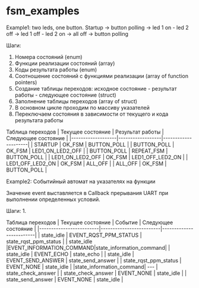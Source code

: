 # fsm_examples
Example1: two leds, one button. Startup -> button polling -> led 1 on - led 2 off -> led 1 off - led 2 on -> all off -> button polling

Шаги:
1. Номера состояний (enum)
2. Функции реализации состояний (array)
3. Коды результата работы (enum)
4. Соотношение состояний с функциями реализации (array of function pointers)
5. Создание таблицы переходов: исходное состояние - результат работы - следующее состояние (struct)
6. Заполнение таблицы переходов (array of struct)
7. В основном цикле проходим по массиву указателей
8. Переключаем состояния в зависимости от текущего и кода результата работы

Таблица переходов
| Текущее состояние | Результат работы | Следующее состояние |
|-------------------|------------------|---------------------|
|     STARTUP       |     OK_FSM       |      BUTTON_POLL    |
|     BUTTON_POLL   |     OK_FSM       |  LED1_ON_LED2_OFF   |
|     BUTTON_POLL   |     REPEAT_FSM   |      BUTTON_POLL    |
| LED1_ON_LED2_OFF  |     OK_FSM       |  LED1_OFF_LED2_ON   |
| LED1_OFF_LED2_ON  |     OK_FSM       |       ALL_OFF       |
|     ALL_OFF       |     OK_FSM       |      BUTTON_POLL    |  
   
   
      
          
Example2: Событийный автомат на указателях на функции

Значение event выставляется в Callback прерывания UART при выполнении определенных условий. 

Шаги:
1. 

Таблица переходов
|    Текущее состояние    |          Событие        |   Следующее состояние   |
|-------------------------|-------------------------|-------------------------|
|        state_idle       |  EVENT_RQST_PPM_STATUS  |  state_rqst_ppm_status  |
|        state_idle       |EVENT_INFORMATION_COMMAND|state_information_command|
|        state_idle       |        EVENT_ECHO       |       state_echo        |
|        state_idle       |     EVENT_SEND_ANSWER   |    state_send_answer    |
|  state_rqst_ppm_status  |         EVENT_NONE      |       state_idle        |
|state_information_command|            ---          |    state_check_answer   |
|    state_check_answer   |        EVENT_NONE       |       state_idle        |
|    state_send_answer    |        EVENT_NONE       |       state_idle        |

